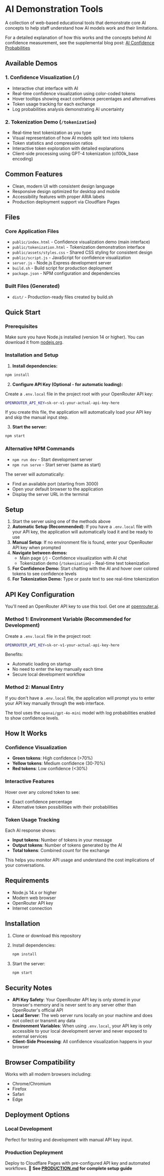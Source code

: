 # AI Demonstration Tools

A collection of web-based educational tools that demonstrate core AI concepts to help staff understand how AI models work and their limitations.

For a detailed explanation of how this works and the concepts behind AI confidence measurement, see the supplemental blog post: [AI Confidence Probabilities](https://www.edwardjensen.net/posts/2025/2025-06/ai-confidence-probabilities)

## Available Demos

### 1. **Confidence Visualization** (`/`)
- Interactive chat interface with AI
- Real-time confidence visualization using color-coded tokens
- Hover tooltips showing exact confidence percentages and alternatives
- Token usage tracking for each exchange
- Log probabilities analysis demonstrating AI uncertainty

### 2. **Tokenization Demo** (`/tokenization`)
- Real-time text tokenization as you type
- Visual representation of how AI models split text into tokens
- Token statistics and compression ratios
- Interactive token exploration with detailed explanations
- Client-side processing using GPT-4 tokenization (cl100k_base encoding)

## Common Features
- Clean, modern UI with consistent design language
- Responsive design optimized for desktop and mobile
- Accessibility features with proper ARIA labels
- Production deployment support via Cloudflare Pages

## Files

### Core Application Files
- `public/index.html` - Confidence visualization demo (main interface)
- `public/tokenization.html` - Tokenization demonstration interface
- `public/assets/styles.css` - Shared CSS styling for consistent design
- `public/script.js` - JavaScript for confidence visualization
- `server.js` - Node.js Express development server
- `build.sh` - Build script for production deployment
- `package.json` - NPM configuration and dependencies

### Built Files (Generated)
- `dist/` - Production-ready files created by build.sh

## Quick Start

### Prerequisites

Make sure you have Node.js installed (version 14 or higher). You can download it from [nodejs.org](https://nodejs.org/).

### Installation and Setup

1. **Install dependencies:**

```bash
npm install
```

2. **Configure API Key (Optional - for automatic loading):**

Create a `.env.local` file in the project root with your OpenRouter API key:

```bash
OPENROUTER_API_KEY=sk-or-v1-your-actual-api-key-here
```

If you create this file, the application will automatically load your API key and skip the manual input step.

3. **Start the server:**

```bash
npm start
```

### Alternative NPM Commands

- `npm run dev` - Start development server
- `npm run serve` - Start server (same as start)

The server will automatically:

- Find an available port (starting from 3000)
- Open your default browser to the application
- Display the server URL in the terminal

## Setup

1. Start the server using one of the methods above
2. **Automatic Setup (Recommended)**: If you have a `.env.local` file with your API key, the application will automatically load it and be ready to use
3. **Manual Setup**: If no environment file is found, enter your OpenRouter API key when prompted
4. **Navigate between demos:**
   - Main page (`/`) - Confidence visualization with AI chat
   - Tokenization demo (`/tokenization`) - Real-time text tokenization
5. **For Confidence Demo:** Start chatting with the AI and hover over colored tokens to see confidence levels
6. **For Tokenization Demo:** Type or paste text to see real-time tokenization

## API Key Configuration

You'll need an OpenRouter API key to use this tool. Get one at [openrouter.ai](https://openrouter.ai/).

### Method 1: Environment Variable (Recommended for Development)

Create a `.env.local` file in the project root:

```bash
OPENROUTER_API_KEY=sk-or-v1-your-actual-api-key-here
```

Benefits:

- Automatic loading on startup
- No need to enter the key manually each time
- Secure local development workflow

### Method 2: Manual Entry

If you don't have a `.env.local` file, the application will prompt you to enter your API key manually through the web interface.

The tool uses the `openai/gpt-4o-mini` model with log probabilities enabled to show confidence levels.

## How It Works

### Confidence Visualization

- **Green tokens**: High confidence (>70%)
- **Yellow tokens**: Medium confidence (30-70%)  
- **Red tokens**: Low confidence (<30%)

### Interactive Features

Hover over any colored token to see:

- Exact confidence percentage
- Alternative token possibilities with their probabilities

### Token Usage Tracking

Each AI response shows:

- **Input tokens**: Number of tokens in your message
- **Output tokens**: Number of tokens generated by the AI
- **Total tokens**: Combined count for the exchange

This helps you monitor API usage and understand the cost implications of your conversations.

## Requirements

- Node.js 14.x or higher
- Modern web browser
- OpenRouter API key
- Internet connection

## Installation

1. Clone or download this repository
1. Install dependencies:

   ```bash
   npm install
   ```

1. Start the server:

   ```bash
   npm start
   ```

## Security Notes

- **API Key Safety**: Your OpenRouter API key is only stored in your browser's memory and is never sent to any server other than OpenRouter's official API
- **Local Server**: The web server runs locally on your machine and does not collect or transmit any data
- **Environment Variables**: When using `.env.local`, your API key is only accessible to your local development server and never exposed to external services
- **Client-Side Processing**: All confidence visualization happens in your browser

## Browser Compatibility

Works with all modern browsers including:

- Chrome/Chromium
- Firefox
- Safari
- Edge

## Deployment Options

### Local Development

Perfect for testing and development with manual API key input.

### Production Deployment

Deploy to Cloudflare Pages with pre-configured API key and automated workflows.
📖 **See [PRODUCTION.md](PRODUCTION.md) for complete setup guide**
